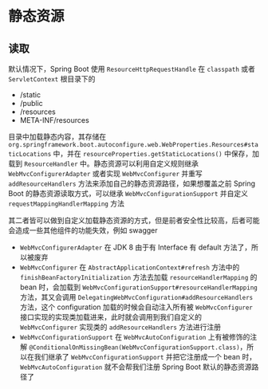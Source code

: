 # 静态资源

## 读取

默认情况下，Spring Boot 使用 `ResourceHttpRequestHandle` 在 `classpath` 或者 `ServletContext` 根目录下的

* /static
* /public
* /resources
* META-INF/resources

目录中加载静态内容，其存储在 `org.springframework.boot.autoconfigure.web.WebProperties.Resources#staticLocations` 中，并在 `resourceProperties.getStaticLocations()` 中保存，加载到 `ResourceHandler` 中。静态资源可以利用自定义规则继承 `WebMvcConfigurerAdapter` 或者实现 `WebMvcConfigurer` 并重写 `addResourceHandlers` 方法来添加自己的静态资源路径，如果想覆盖之前 Spring Boot 的静态资源读取方式，可以继承 `WebMvcConfigurationSupport` 并自定义 `requestMappingHandlerMapping` 方法

其二者皆可以做到自定义加载静态资源的方式，但是前者安全性比较高，后者可能会造成一些其他组件的功能失效，例如 swagger

* `WebMvcConfigurerAdapter` 在 JDK 8 由于有 Interface 有 default 方法了，所以被废弃
* `WebMvcConfigurer` 在 `AbstractApplicationContext#refresh` 方法中的 `finishBeanFactoryInitialization` 方法去加载 `resourceHandlerMapping` 的 bean 时，会加载到 `WebMvcConfigurationSupport#resourceHandlerMapping` 方法，其又会调用 `DelegatingWebMvcConfiguration#addResourceHandlers` 方法，这个 configuration 加载的时候会自动注入所有被 `WebMvcConfigurer` 接口实现的实现类加载进来，此时就会调用到我们自定义的 `WebMvcConfigurer` 实现类的 `addResourceHandlers` 方法进行注册
* `WebMvcConfigurationSupport` 在 `WebMvcAutoConfiguration` 上有被修饰的注解 `@ConditionalOnMissingBean(WebMvcConfigurationSupport.class)`，所以在我们继承了 `WebMvcConfigurationSupport` 并把它注册成一个 bean 时，`WebMvcAutoConfiguration` 就不会帮我们注册 Spring Boot 默认的静态资源路径了